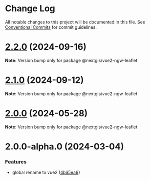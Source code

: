 # Change Log

All notable changes to this project will be documented in this file.
See [Conventional Commits](https://conventionalcommits.org) for commit guidelines.

# [2.2.0](https://github.com/nextgis/nextgis_frontend_vue2/compare/v2.1.0...v2.2.0) (2024-09-16)

**Note:** Version bump only for package @nextgis/vue2-ngw-leaflet





# [2.1.0](https://github.com/nextgis/nextgis_frontend_vue2/compare/v2.0.0...v2.1.0) (2024-09-12)

**Note:** Version bump only for package @nextgis/vue2-ngw-leaflet





# [2.0.0](https://github.com/nextgis/nextgis_frontend_vue2/compare/v2.0.0-alpha.0...v2.0.0) (2024-05-28)

**Note:** Version bump only for package @nextgis/vue2-ngw-leaflet





# 2.0.0-alpha.0 (2024-03-04)


### Features

* global rename to vue2 ([4b65ea9](https://github.com/nextgis/nextgis_frontend_vue2/commit/4b65ea9c13027ca959bf88d3d38bb1fabddf6e8a))
